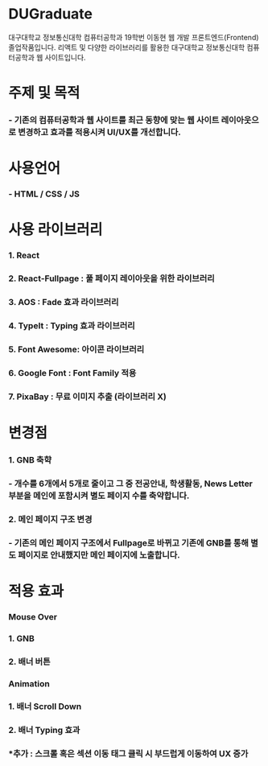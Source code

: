 # DUGraduate
대구대학교 정보통신대학 컴퓨터공학과 19학번 이동현 웹 개발 프론트엔드(Frontend) 졸업작품입니다.
리액트 및 다양한 라이브러리를 활용한 대구대학교 정보통신대학 컴퓨터공학과 웹 사이트입니다.

# 주제 및 목적
### - 기존의 컴퓨터공학과 웹 사이트를 최근 동향에 맞는 웹 사이트 레이아웃으로 변경하고 효과를 적용시켜 UI/UX를 개선합니다.

# 사용언어
### - HTML / CSS / JS

# 사용 라이브러리
### 1. React
### 2. React-Fullpage : 풀 페이지 레이아웃을 위한 라이브러리
### 3. AOS : Fade 효과 라이브러리
### 4. TypeIt : Typing 효과 라이브러리
### 5. Font Awesome: 아이콘 라이브러리
### 6. Google Font : Font Family 적용
### 7. PixaBay : 무료 이미지 추출 (라이브러리 X)

# 변경점
### 1. GNB 축햑
### - 개수를 6개에서 5개로 줄이고 그 중 전공안내, 학생활동, News Letter 부분을 메인에 포함시켜 별도 페이지 수를 축약합니다.
### 2. 메인 페이지 구조 변경
### - 기존의 메인 페이지 구조에서 Fullpage로 바뀌고 기존에 GNB를 통해 별도 페이지로 안내했지만 메인 페이지에 노출합니다.

# 적용 효과
### Mouse Over
### 1. GNB
### 2. 배너 버튼
### Animation
### 1. 배너 Scroll Down
### 2. 배너 Typing 효과
### *추가 : 스크롤 혹은 섹션 이동 태그 클릭 시 부드럽게 이동하여 UX 증가
